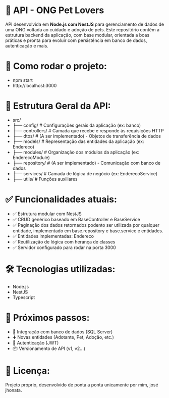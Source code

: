 # 🐾 API - ONG Pet Lovers

API desenvolvida em **Node.js com NestJS** para gerenciamento de dados de uma ONG voltada ao cuidado e adoção de pets. Este repositório contém a estrutura backend da aplicação, com base modular, orientada a boas práticas e pronta para evoluir com persistência em banco de dados, autenticação e mais.

# 🚀 Como rodar o projeto:

- npm start
- http://localhost:3000

# 📁 Estrutura Geral da API:

- src/
- ├── config/           # Configurações gerais da aplicação (ex: banco)
- ├── controllers/      # Camada que recebe e responde às requisições HTTP
- ├── dtos/             # (A ser implementado) - Objetos de transferência de dados
- ├── models/           # Representação das entidades da aplicação (ex: Endereco)
- ├── modules/          # Organização dos módulos da aplicação (ex: EnderecoModule)
- ├── repository/       # (A ser implementado) - Comunicação com banco de dados
- ├── services/         # Camada de lógica de negócio (ex: EnderecoService)
- ├── utils/            # Funções auxiliares

# ✅ Funcionalidades atuais:

- ✅ Estrutura modular com NestJS
- ✅ CRUD genérico baseado em BaseController e BaseService
- ✅ Paginação dos dados retornados podento ser utilizada por qualquer entidade, implementado em base.repository e base.service e entidades.
- ✅ Entidades implementadas: Endereco
- ✅ Reutilização de lógica com herança de classes
- ✅ Servidor configurado para rodar na porta 3000

# 🛠 Tecnologias utilizadas:

- Node.js
- NestJS
- Typescript

# 📌 Próximos passos:

- 🔄 Integração com banco de dados (SQL Server)
- ➕ Novas entidades (Adotante, Pet, Adoção, etc.)
- 🔐 Autenticação (JWT)
- 📦 Versionamento de API (v1, v2...)

# 📄 Licença:

Projeto próprio, desenvolvido de ponta a ponta unicamente por mim, josé jhonata.

